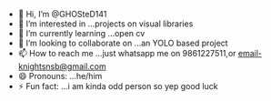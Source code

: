 - 👋 Hi, I’m @GHOSteD141
- 👀 I’m interested in ...projects on visual libraries
- 🌱 I’m currently learning ...open cv
- 💞️ I’m looking to collaborate on ...an YOLO based project
- 📫 How to reach me ...just whatsapp me on 9861227511,or email-knightsnsb@gmail.com
- 😄 Pronouns: ...he/him
- ⚡ Fun fact: ...i am kinda odd person so yep good luck

<!---
GHOSteD141/GHOSteD141 is a ✨ special ✨ repository because its `README.md` (this file) appears on your GitHub profile.
You can click the Preview link to take a look at your changes.
--->
